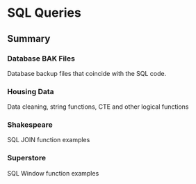 # SQL Queries

## Summary

### Database BAK Files

Database backup files that coincide with the SQL code. 

### Housing Data

Data cleaning, string functions, CTE and other logical functions

### Shakespeare 

SQL JOIN function examples

### Superstore

SQL Window function examples
